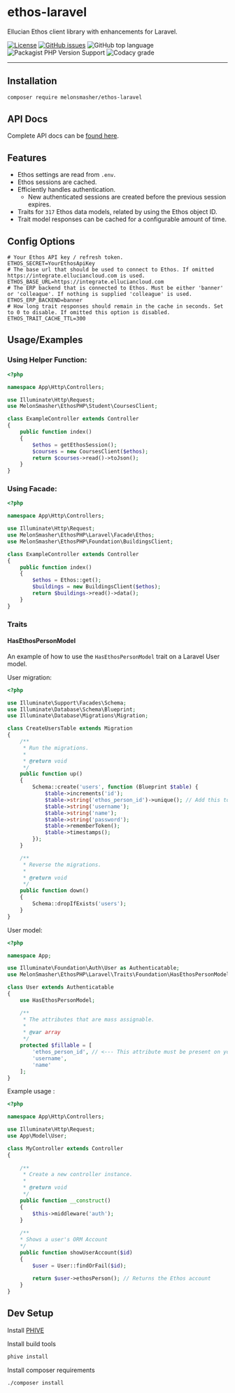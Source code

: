 # ethos-laravel

Ellucian Ethos client library with enhancements for Laravel.

[![License](https://img.shields.io/badge/license-MIT-blue)](https://raw.githubusercontent.com/MelonSmasher/ethos-laravel/master/LICENSE)
[![GitHub issues](https://img.shields.io/github/issues/MelonSmasher/ethos-laravel)](https://github.com/MelonSmasher/ethos-laravel/issues)
![GitHub top language](https://img.shields.io/github/languages/top/MelonSmasher/ethos-laravel)
![Packagist PHP Version Support](https://img.shields.io/packagist/php-v/MelonSmasher/ethos-laravel)
![Codacy grade](https://img.shields.io/codacy/grade/bf072523c9b44717aa77af8debb3b8cd)

---

## Installation

```bash
composer require melonsmasher/ethos-laravel
```

## API Docs

Complete API docs can be [found here](https://melonsmasher.github.io/ethos-laravel/docs/).

## Features

* Ethos settings are read from `.env`.
* Ethos sessions are cached.
* Efficiently handles authentication.
    *  New authenticated sessions are created before the previous session expires.
* Traits for `317` Ethos data models, related by using the Ethos object ID.
* Trait model responses can be cached for a configurable amount of time.

## Config Options

```dotenv
# Your Ethos API key / refresh token.
ETHOS_SECRET=YourEthosApiKey
# The base url that should be used to connect to Ethos. If omitted https://integrate.elluciancloud.com is used.
ETHOS_BASE_URL=https://integrate.elluciancloud.com
# The ERP backend that is connected to Ethos. Must be either 'banner' or 'colleague'. If nothing is supplied 'colleague' is used.
ETHOS_ERP_BACKEND=banner
# How long trait responses should remain in the cache in seconds. Set to 0 to disable. If omitted this option is disabled.
ETHOS_TRAIT_CACHE_TTL=300
```

## Usage/Examples

### Using Helper Function:

```php
<?php

namespace App\Http\Controllers;

use Illuminate\Http\Request;
use MelonSmasher\EthosPHP\Student\CoursesClient;

class ExampleController extends Controller
{
    public function index()
    {
        $ethos = getEthosSession();
        $courses = new CoursesClient($ethos);
        return $courses->read()->toJson();
    }
}
```

### Using Facade:

```php
<?php

namespace App\Http\Controllers;

use Illuminate\Http\Request;
use MelonSmasher\EthosPHP\Laravel\Facade\Ethos;
use MelonSmasher\EthosPHP\Foundation\BuildingsClient;

class ExampleController extends Controller
{
    public function index()
    {
        $ethos = Ethos::get();
        $buildings = new BuildingsClient($ethos);
        return $buildings->read()->data();
    }
}
```

### Traits

#### HasEthosPersonModel

An example of how to use the `HasEthosPersonModel` trait on a Laravel User model.

User migration:

```php
<?php

use Illuminate\Support\Facades\Schema;
use Illuminate\Database\Schema\Blueprint;
use Illuminate\Database\Migrations\Migration;

class CreateUsersTable extends Migration
{
    /**
     * Run the migrations.
     *
     * @return void
     */
    public function up()
    {
        Schema::create('users', function (Blueprint $table) {
            $table->increments('id');
            $table->string('ethos_person_id')->unique(); // Add this to your user's model and fill it with the related Ethos Person ID.
            $table->string('username');
            $table->string('name');
            $table->string('password');
            $table->rememberToken();
            $table->timestamps();
        });
    }

    /**
     * Reverse the migrations.
     *
     * @return void
     */
    public function down()
    {
        Schema::dropIfExists('users');
    }
}
```

User model:

```php
<?php

namespace App;

use Illuminate\Foundation\Auth\User as Authenticatable;
use MelonSmasher\EthosPHP\Laravel\Traits\Foundation\HasEthosPersonModel;

class User extends Authenticatable
{
    use HasEthosPersonModel;

    /**
     * The attributes that are mass assignable.
     *
     * @var array
     */
    protected $fillable = [
        'ethos_person_id', // <--- This attribute must be present on your model.
        'username',
        'name'
    ];
}
```

Example usage :

```php
<?php

namespace App\Http\Controllers;

use Illuminate\Http\Request;
use App\Model\User;

class MyController extends Controller
{
    
    /**
     * Create a new controller instance.
     *
     * @return void
     */
    public function __construct()
    {
        $this->middleware('auth');
    }
    
    /**
    * Shows a user's ORM Account
    */
    public function showUserAccount($id) 
    {
        $user = User::findOrFail($id);
        
        return $user->ethosPerson(); // Returns the Ethos account
    }
}
```

## Dev Setup

Install [PHIVE](https://phar.io/)

Install build tools

```bash
phive install
```

Install composer requirements

```bash
./composer install
```

